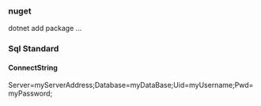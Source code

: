 ### nuget
dotnet add package ...

### Sql Standard
#### ConnectString
Server=myServerAddress;Database=myDataBase;Uid=myUsername;Pwd=myPassword;